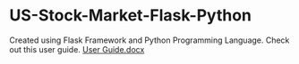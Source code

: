 # US-Stock-Market-Flask-Python
Created using Flask Framework and Python Programming Language.
Check out this user guide. 
[User Guide.docx](https://github.com/JocastaT/US-Stock-Market-Flask-Python/files/8377529/User.Guide.docx)
